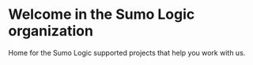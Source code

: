 # Welcome in the Sumo Logic organization

Home for the Sumo Logic supported projects that help you work with us.
